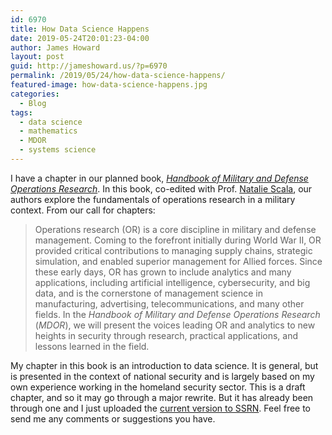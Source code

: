 ```yaml
---
id: 6970
title: How Data Science Happens
date: 2019-05-24T20:01:23-04:00
author: James Howard
layout: post
guid: http://jameshoward.us/?p=6970
permalink: /2019/05/24/how-data-science-happens/
featured-image: how-data-science-happens.jpg
categories:
  - Blog
tags:
  - data science
  - mathematics
  - MDOR
  - systems science
---
```

I have a chapter in our planned book, _[Handbook of Military and
Defense Operations Research](/books/mdor/)_.  In this book, co-edited
with Prof. [Natalie Scala](https://www.drnataliescala.com), our
authors explore the fundamentals of operations research in a military
context. From our call for chapters:

> Operations research (OR) is a core discipline in military and
defense management. Coming to the forefront initially during World
War II, OR provided critical contributions to managing supply chains,
strategic simulation, and enabled superior management for Allied
forces. Since these early days, OR has grown to include analytics
and many applications, including artificial intelligence, cybersecurity,
and big data, and is the cornerstone of management science in
manufacturing, advertising, telecommunications, and many other
fields. In the _Handbook of Military and Defense Operations Research_
(_MDOR_), we will present the voices leading OR and analytics to
new heights in security through research, practical applications,
and lessons learned in the field.

My chapter in this book is an introduction to data science. It is
general, but is presented in the context of national security and
is largely based on my own experience working in the homeland
security sector. This is a draft chapter, and so it may go through
a major rewrite. But it has already been through one and I just
uploaded the [current version to
SSRN](https://papers.ssrn.com/sol3/papers.cfm?abstract_id=3393965). Feel
free to send me any comments or suggestions you have.

